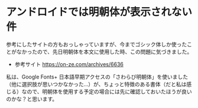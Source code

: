 # アンドロイドでは明朝体が表示されない件

参考にしたサイトの方もおっしゃっていますが、今までゴシック体しか使ったことがなかったので、先日明朝体を本文に使用した時、この問題に気づきました。

* 参考サイト
https://on-ze.com/archives/6636

私は、Google Fonts+ 日本語早期アクセスの「さわらび明朝体」を使いました（他に選択肢が思いつかなかった…）が、ちょっと特徴のある書体（だと私は感じる）なので、明朝体を使用する予定の場合には先に確認しておいたほうが良いのかな？と思います。
